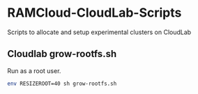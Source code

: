 # RAMCloud-CloudLab-Scripts
Scripts to allocate and setup experimental clusters on CloudLab

## Cloudlab grow-rootfs.sh
Run as a root user.
```bash
env RESIZEROOT=40 sh grow-rootfs.sh
```
